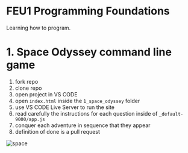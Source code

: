 # FEU1 Programming Foundations

Learning how to program.

# 1. Space Odyssey command line game

1. fork repo
2. clone repo
3. open project in VS CODE
4. open `index.html` inside the `1_space_odyssey` folder
5. use VS CODE Live Server to run the site
6. read carefully the instructions for each question inside of `_default-9000/app.js`
7. conquer each adventure in sequence that they appear
8. definition of done is a pull request

![space](./1_space_odyssey/img/space_odyssey.jpg)
